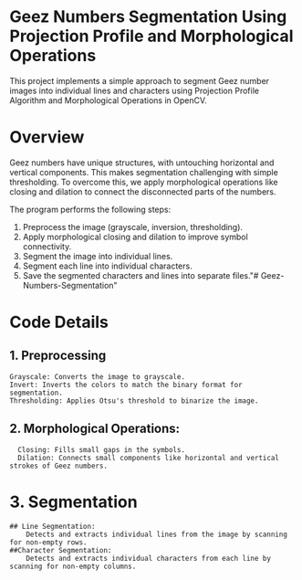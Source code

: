 # Geez Numbers Segmentation Using Projection Profile and Morphological Operations
This project implements a simple approach to segment Geez number images into individual lines and characters using  Projection Profile Algorithm and Morphological Operations in OpenCV.

# Overview
Geez numbers have unique structures, with untouching horizontal and vertical components. This makes segmentation challenging with simple thresholding. To overcome this, we apply morphological operations like closing and dilation to connect the disconnected parts of the numbers.

The program performs the following steps:

1. Preprocess the image (grayscale, inversion, thresholding).
2. Apply morphological closing and dilation to improve symbol connectivity.
3. Segment the image into individual lines.
4. Segment each line into individual characters.
5. Save the segmented characters and lines into separate files."# Geez-Numbers-Segmentation"
# Code Details
## 1. Preprocessing
    Grayscale: Converts the image to grayscale.
    Invert: Inverts the colors to match the binary format for segmentation.
    Thresholding: Applies Otsu's threshold to binarize the image.
## 2. Morphological Operations:
      Closing: Fills small gaps in the symbols.
      Dilation: Connects small components like horizontal and vertical strokes of Geez numbers.
# 3. Segmentation
    ## Line Segmentation:
        Detects and extracts individual lines from the image by scanning for non-empty rows.
    ##Character Segmentation: 
        Detects and extracts individual characters from each line by scanning for non-empty columns.
